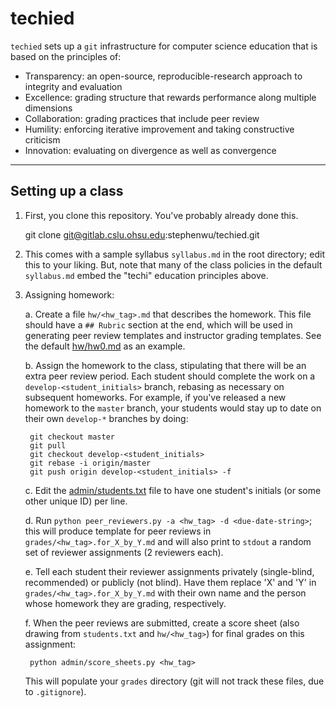 # techied

`techied` sets up a `git` infrastructure for computer science
education that is based on the principles of:

* Transparency: an open-source, reproducible-research approach to
  integrity and evaluation
* Excellence: grading structure that rewards performance along
  multiple dimensions 
* Collaboration: grading practices that include peer review
* Humility: enforcing iterative improvement and taking constructive
  criticism
* Innovation: evaluating on divergence as well as convergence

***************
## Setting up a class

1. First, you clone this repository.  You've probably already done this.

	git clone git@gitlab.cslu.ohsu.edu:stephenwu/techied.git

2. This comes with a sample syllabus `syllabus.md` in the root
directory; edit this to your liking. But, note that many of the class
policies in the default `syllabus.md` embed the "techi" education
principles above.

3. Assigning homework:

	a. Create a file `hw/<hw_tag>.md` that describes the homework.
	This file should have a `## Rubric` section at the end, which will
	be used in generating peer review templates and instructor grading
	templates.  See the default [hw/hw0.md](hw/hw0.md) as an example.
	
	b. Assign the homework to the class, stipulating that there will be
	an extra peer review period.  Each student should complete the
	work on a `develop-<student_initials>` branch, rebasing as
	necessary on subsequent homeworks.  For example, if you've
	released a new homework to the `master` branch, your students
	would stay up to date on their own `develop-*` branches by doing:
	
		git checkout master
		git pull
		git checkout develop-<student_initials>
		git rebase -i origin/master
		git push origin develop-<student_initials> -f
	
	c. Edit the [admin/students.txt](admin/students.txt) file to have
	one student's initials (or some other unique ID) per line.
	
	d. Run `python peer_reviewers.py -a <hw_tag> -d
	<due-date-string>`; this will produce  template for peer reviews
	in `grades/<hw_tag>.for_X_by_Y.md` and will also print to `stdout`
	a random set of reviewer assignments (2 reviewers each).
	
	e. Tell each student their reviewer assignments privately
	(single-blind, recommended) or publicly (not blind). Have them
	replace 'X' and 'Y' in `grades/<hw_tag>.for_X_by_Y.md` with their
	own name and the person whose homework they are grading,
	respectively.

	f. When the peer reviews are submitted, create a score sheet (also
    drawing from `students.txt` and `hw/<hw_tag>`) for final grades on
    this assignment:
		
		python admin/score_sheets.py <hw_tag>

	This will populate your `grades` directory (git will not track
	these files, due to `.gitignore`).





